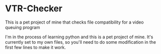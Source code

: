 # VTR-Checker
This is a pet project of mine that checks file compatibility for a video queuing program 

I'm in the process of learning python and this is a pet project of mine. It's currently set to my own files, so you'll need to do some modification in the first few lines to make it work.
